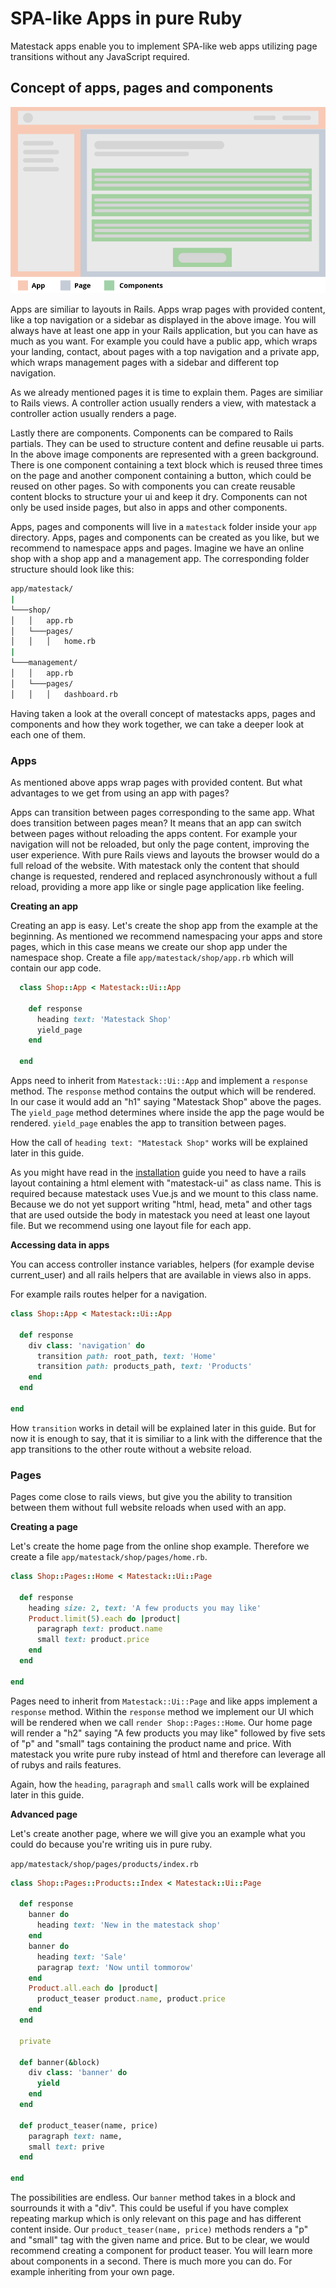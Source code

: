 # SPA-like Apps in pure Ruby

Matestack apps enable you to implement SPA-like web apps utilizing page transitions without any JavaScript required.

## Concept of apps, pages and components

![Matestack app, pages, components concept](../images/concept.png)

Apps are similiar to layouts in Rails. Apps wrap pages with provided content, like a top navigation or a sidebar as displayed in the above image. You will always have at least one app in your Rails application, but you can have as much as you want. For example you could have a public app, which wraps your landing, contact, about pages with a top navigation and a private app, which wraps management pages with a sidebar and different top navigation.

As we already mentioned pages it is time to explain them. Pages are similiar to Rails views. A controller action usually renders a view, with matestack a controller action usually renders a page.

Lastly there are components. Components can be compared to Rails partials. They can be used to structure content and define reusable ui parts. In the above image components are represented with a green background. There is one component containing a text block which is reused three times on the page and another component containing a button, which could be reused on other pages. So with components you can create reusable content blocks to structure your ui and keep it dry.
Components can not only be used inside pages, but also in apps and other components.


Apps, pages and components will live in a `matestack` folder inside your `app` directory. Apps, pages and components can be created as you like, but we recommend to namespace apps and pages. Imagine we have an online shop with a shop app and a management app. The corresponding folder structure should look like this:

```sh
app/matestack/
|
└───shop/
│   │   app.rb
│   └───pages/
│   │   │   home.rb
|
└───management/
│   │   app.rb
│   └───pages/
│   │   │   dashboard.rb
```


Having taken a look at the overall concept of matestacks apps, pages and components and how they work together, we can take a deeper look at each one of them.


### Apps

As mentioned above apps wrap pages with provided content. But what advantages to we get from using an app with pages?

Apps can transition between pages corresponding to the same app. What does transition between pages mean? It means that an app can switch between pages without reloading the apps content. For example your navigation will not be reloaded, but only the page content, improving the user experience. With pure Rails views and layouts the browser would do a full reload of the website. With matestack only the content that should change is requested, rendered and replaced asynchronously without a full reload, providing a more app like or single page application like feeling.

**Creating an app**

Creating an app is easy. Let's create the shop app from the example at the beginning. As mentioned we recommend namespacing your apps and store pages, which in this case means we create our shop app under the namespace shop. Create a file `app/matestack/shop/app.rb` which will contain our app code.

```ruby
  class Shop::App < Matestack::Ui::App

    def response
      heading text: 'Matestack Shop'
      yield_page
    end

  end
```

Apps need to inherit from `Matestack::Ui::App` and implement a `response` method. The `response` method contains the output which will be rendered. In our case it would add an "h1" saying "Matestack Shop" above the pages. The `yield_page` method determines where inside the app the page would be rendered. `yield_page` enables the app to transition between pages.

How the call of `heading text: "Matestack Shop"` works will be explained later in this guide.

As you might have read in the [installation](/docs/start/100-installation/) guide you need to have a rails layout containing a html element with "matestack-ui" as class name. This is required because matestack uses Vue.js and we mount to this class name. Because we do not yet support writing "html, head, meta" and other tags that are used outside the body in matestack you need at least one layout file. But we recommend using one layout file for each app.

**Accessing data in apps**

You can access controller instance variables, helpers (for example devise current_user) and all rails helpers that are available in views also in apps.

For example rails routes helper for a navigation.

```ruby
class Shop::App < Matestack::Ui::App

  def response
    div class: 'navigation' do
      transition path: root_path, text: 'Home'
      transition path: products_path, text: 'Products'
    end
  end

end
```

How `transition` works in detail will be explained later in this guide. But for now it is enough to say, that it is similiar to a link with the difference that the app transitions to the other route without a website reload.

### Pages

Pages come close to rails views, but give you the ability to transition between them without full website reloads when used with an app.

**Creating a page**

Let's create the home page from the online shop example. Therefore we create a file `app/matestack/shop/pages/home.rb`.

```ruby
class Shop::Pages::Home < Matestack::Ui::Page

  def response
    heading size: 2, text: 'A few products you may like'
    Product.limit(5).each do |product|
      paragraph text: product.name
      small text: product.price
    end
  end

end
```

Pages need to inherit from `Matestack::Ui::Page` and like apps implement a `response` method. Within the `response` method we implement our UI which will be rendered when we call `render Shop::Pages::Home`. Our home page will render a "h2" saying "A few products you may like" followed by five sets of "p" and "small" tags containing the product name and price. With matestack you write pure ruby instead of html and therefore can leverage all of rubys and rails features.

Again, how the `heading`, `paragraph` and `small` calls work will be explained later in this guide.

**Advanced page**

Let's create another page, where we will give you an example what you could do because you're writing uis in pure ruby.

`app/matestack/shop/pages/products/index.rb`

```ruby
class Shop::Pages::Products::Index < Matestack::Ui::Page

  def response
    banner do
      heading text: 'New in the matestack shop'
    end
    banner do
      heading text: 'Sale'
      paragrap text: 'Now until tommorow'
    end
    Product.all.each do |product|
      product_teaser product.name, product.price
    end
  end

  private

  def banner(&block)
    div class: 'banner' do
      yield
    end
  end

  def product_teaser(name, price)
    paragraph text: name,
    small text: prive
  end

end
```

The possibilities are endless. Our `banner` method takes in a block and sourrounds it with a "div". This could be useful if you have complex repeating markup which is only relevant on this page and has different content inside. Our `product_teaser(name, price)` methods renders a "p" and "small" tag with the given name and price. But to be clear, we would recommend creating a component for product teaser. You will learn more about components in a second. There is much more you can do. For example inheriting from your own page.
